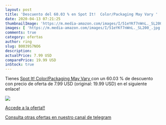 ```yaml
---
layout: post
title: 'Descuento del 60.03 % en Spot It!  Color/Packaging May Vary '
date: 2020-04-13 07:21:25
thumbnailImage: 'https://m.media-amazon.com/images/I/51eYKf7nWnL._SL200_.jpg'
images: [ 'https://m.media-amazon.com/images/I/51eYKf7nWnL._SL200_.jpg' ]
comments: true
category: ofertas
author: ring
slug: B0039S7NO6
description:
actualPrice: 7.99 USD
comparePrice: 19.99 USD
inStock: true
---
```


Tienes [Spot It!  Color/Packaging May Vary ](https://www.amazon.com/dp/B0039S7NO6/?tag=redken08-20) con un 60.03 % de descuento con precio de oferta de 7.99 USD (original: 19.99 USD) en el siguiente enlace!

[![](https://m.media-amazon.com/images/I/51eYKf7nWnL._SL200_.jpg)](https://www.amazon.com/dp/B0039S7NO6/?tag=redken08-20)

[Accede a la oferta!!](https://www.amazon.com/dp/B0039S7NO6/?tag=redken08-20)

[Consulta otras ofertas en nuestro canal de telegram](https://t.me/s/ofertas25)
